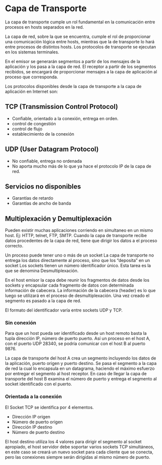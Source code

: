 # Capa de Transporte

La capa de transporte cumple un rol fundamental en la comunicación entre procesos en hosts separados en la red.

La capa de red, sobre la que se encuentra, cumple el rol de proporcionar una comunicación lógica entre hosts, mientras que la de transporte lo hará entre procesos de distintos hosts. Los protocolos de transporte se ejecutan en los sistemas terminales.

En el emisor se generarán segmentos a partir de los mensajes de la aplicación y los pasa a la capa de red. El receptor a partir de los segmentos recibidos, se encargará de proporcionar mensajes a la capa de aplicación al proceso que corresponda.

Los protocolos disponibles desde la capa de transporte a la capa de aplicación en Internet son:

## TCP (Transmission Control Protocol)

- Confiable, orientado a la conexión, entrega en orden.
- control de congestión
- control de flujo
- establecimiento de la conexión

## UDP (User Datagram Protocol)

- No confiable, entrega no ordenada
- No aporta mucho más de lo que ya hace el protocolo IP de la capa de red.

## Servicios no disponibles

- Garantías de retardo
- Garantías de ancho de banda

## Multiplexación y Demultiplexación

Pueden existir muchas aplicaciones corriendo en simultaneo en un mismo host. Ej: HTTP, telnet, FTP, SMTP. Cuando la capa de transporte recibe datos procedentes de la capa de red, tiene que dirigir los datos a el proceso correcto.

Un proceso puede tener uno o más de un socket La capa de transporte no entrega los datos directamente al proceso, sino que los “deposita” en un socket Los sockets tienen un número identificador único. Esta tarea es la que se denomina Desmultiplexación.

En el host emisor la capa debe reunir los fragmentos de datos
desde los sockets y encapsular cada fragmento de datos con determinada información de cabecera. La información de la cabecera (header) es lo que luego se utilizará en el proceso de desmultiplexación. Una vez creado el segmento es pasado a la capa de red.

El formato del identificador varía entre sockets UDP y TCP.

### Sin conexión

Para que un host pueda ser identificado desde un host remoto basta la tupla dirección IP, número de puerto puerto. Así un proceso en el host A, con el puerto UDP 28340, se podría comunicar con el host B al puerto 9876.

La capa de transporte del host A crea un segmento incluyendo los datos
de la aplicación, puerto origen y puerto destino. Se pasa el segmento a la capa de red la cual lo encapsula en un datagrama, haciendo el máximo esfuerzo por entregar el segmento al host receptor. En caso de llegar la capa de transporte del host B examina el número de puerto y entrega el segmento al socket identificado con el puerto.

### Orientada a la conexión

El Socket TCP se identifica por 4 elementos.

- Dirección IP origen
- Número de puerto origen
- Dirección IP destino
- Número de puerto destino

El host destino utiliza los 4 valores para dirigir el segmento al socket apropiado, el host servidor debe soportar varios sockets TCP simultáneos, en este caso se creará un nuevo socket para cada cliente que se conecta, pero las conexiones siempre serán dirigidas al mismo número de puerto.